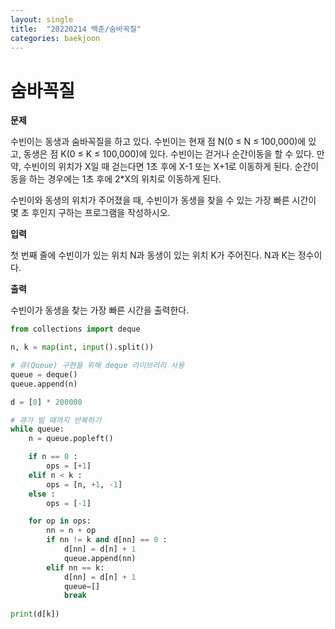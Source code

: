 ```yaml
---
layout: single
title:  "20220214 백준/숨바꼭질"
categories: baekjoon
---
```


# 숨바꼭질

**문제**

수빈이는 동생과 숨바꼭질을 하고 있다. 수빈이는 현재 점 N(0 ≤ N ≤ 100,000)에 있고, 동생은 점 K(0 ≤ K ≤ 100,000)에 있다. 수빈이는 걷거나 순간이동을 할 수 있다. 만약, 수빈이의 위치가 X일 때 걷는다면 1초 후에 X-1 또는 X+1로 이동하게 된다. 순간이동을 하는 경우에는 1초 후에 2*X의 위치로 이동하게 된다.

수빈이와 동생의 위치가 주어졌을 때, 수빈이가 동생을 찾을 수 있는 가장 빠른 시간이 몇 초 후인지 구하는 프로그램을 작성하시오.

**입력**

첫 번째 줄에 수빈이가 있는 위치 N과 동생이 있는 위치 K가 주어진다. N과 K는 정수이다.

**출력**

수빈이가 동생을 찾는 가장 빠른 시간을 출력한다.


```python
from collections import deque

n, k = map(int, input().split())

# 큐(Queue) 구현을 위해 deque 라이브러리 사용
queue = deque()
queue.append(n)

d = [0] * 200000

# 큐가 빌 때까지 반복하기
while queue:
    n = queue.popleft()

    if n == 0 :
        ops = [+1]
    elif n < k :
        ops = [n, +1, -1]
    else :
        ops = [-1]

    for op in ops:
        nn = n + op
        if nn != k and d[nn] == 0 :
            d[nn] = d[n] + 1
            queue.append(nn)
        elif nn == k:
            d[nn] = d[n] + 1
            queue=[]
            break
                
print(d[k])
```
